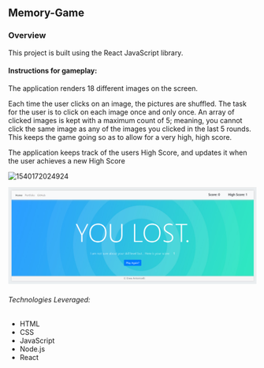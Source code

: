 ## Memory-Game

### Overview

This project is built using the React JavaScript library.

#### Instructions for gameplay:

The application renders 18 different images on the screen.

Each time the user clicks on an image, the pictures are shuffled. The task for the user is to click on each image once and only once. An array of clicked images is kept with a maximum count of 5; meaning, you cannot click the same image as any of the images you clicked in the last 5 rounds. This keeps the game going so as to allow for a very high, high score.

The application keeps track of the users High Score, and updates it when the user achieves a new High Score

![1540172024924](Memory-Card-Game/public/images/1540172024924.png)
      

![1540172073576](public\images\1540172073576.png)

###### Technologies Leveraged:

- HTML
- CSS
- JavaScript
- Node.js
- React

